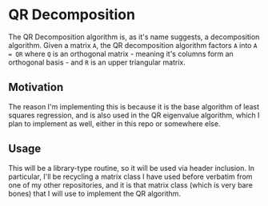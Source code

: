# QR Decomposition
The QR Decomposition algorithm is, as it's name suggests, a decomposition 
algorithm. Given a matrix `A`, the QR decomposition algorithm factors `A` into
`A = QR` where `Q` is an orthogonal matrix - meaning it's columns form an orthogonal basis - and `R` is an upper triangular matrix.

## Motivation
The reason I'm implementing this is because it is the base algorithm of least squares regression, and is also used in the QR eigenvalue algorithm, which I plan to implement as well, either in this repo or somewhere else. 

## Usage
This will be a library-type routine, so it will be used via header inclusion. In particular, I'll be recycling a matrix class I have used before verbatim from one of my other repositories, and it is that matrix class (which is very bare bones) that I will use to implement the QR algorithm.

